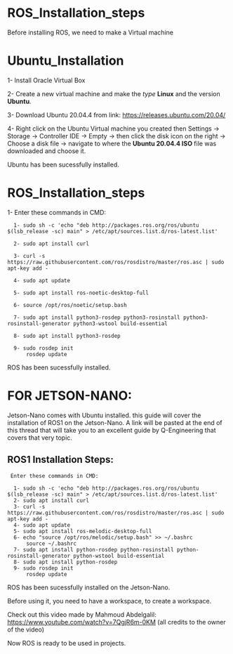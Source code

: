 # ROS_Installation_steps

Before installing ROS, we need to make a Virtual machine 

# Ubuntu_Installation

  1- Install Oracle Virtual Box 
  
  2- Create a new virtual machine and make the *type*  __Linux__ and the version  __Ubuntu__.

  3- Download Ubuntu 20.04.4 from link: https://releases.ubuntu.com/20.04/

  4- Right click on the Ubuntu Virtual machine you created then Settings -> Storage -> Controller IDE -> Empty -> then click the disk icon on the right -> Choose a disk file -> navigate to where the __Ubuntu 20.04.4 ISO__ file was downloaded and choose it. 


 Ubuntu has been sucessfully installed.  


# ROS_Installation_steps

1- Enter these commands in CMD:

             
      1- sudo sh -c 'echo "deb http://packages.ros.org/ros/ubuntu $(lsb_release -sc) main" > /etc/apt/sources.list.d/ros-latest.list' 
             
      2- sudo apt install curl
       
      3- curl -s https://raw.githubusercontent.com/ros/rosdistro/master/ros.asc | sudo apt-key add -
       
      4- sudo apt update
       
      5- sudo apt install ros-noetic-desktop-full
       
      6- source /opt/ros/noetic/setup.bash
      
      7- sudo apt install python3-rosdep python3-rosinstall python3-rosinstall-generator python3-wstool build-essential
      
      8- sudo apt install python3-rosdep
      
      9- sudo rosdep init
          rosdep update
             
             
 ROS has been sucessfully installed.   
 
 
 
 
 # FOR JETSON-NANO: 
 
  Jetson-Nano comes with Ubuntu installed. this guide will cover the installation of ROS1 on the Jetson-Nano. A link will be pasted at the end of this thread that will take you to an excellent guide by Q-Engineering that covers that very topic.



  ## ROS1 Installation Steps:

     Enter these commands in CMD:

      1- sudo sh -c 'echo "deb http://packages.ros.org/ros/ubuntu $(lsb_release -sc) main" > /etc/apt/sources.list.d/ros-latest.list'
      2- sudo apt install curl
      3- curl -s https://raw.githubusercontent.com/ros/rosdistro/master/ros.asc | sudo apt-key add -
      4- sudo apt update
      5- sudo apt install ros-melodic-desktop-full
      6- echo "source /opt/ros/melodic/setup.bash" >> ~/.bashrc
          source ~/.bashrc
      7- sudo apt install python-rosdep python-rosinstall python-rosinstall-generator python-wstool build-essential
      8- sudo apt install python-rosdep
      9- sudo rosdep init
          rosdep update

   ROS has been sucessfully installed on the Jetson-Nano. 
   
   Before using it, you need to have a workspace, to create a workspace.
   
   Check out this video made by Mahmoud Abdelgalil: https://www.youtube.com/watch?v=7QgjR6m-0KM (all credits to the owner of the video)
 
  Now ROS is ready to be used in projects.  
